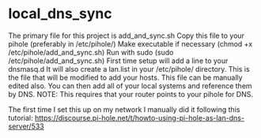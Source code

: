 # local_dns_sync
The primary file for this project is add_and_sync.sh 
Copy this file to your pihole (preferably in /etc/pihole/) 
Make executable if necessary (chmod +x /etc/pihole/add_and_sync.sh) 
Run with sudo (sudo /etc/pihole/add_and_sync.sh) 
First time setup will add a line to your dnsmasq.d 
It will also create a lan.list in your /etc/pihole/ directory.
This is the file that will be modified to add your hosts.
This file can be manually edited also.
You can then add all of your local systems and reference them by DNS.
NOTE: This requires that your router points to your pihole for DNS.

The first time I set this up on my network I manually did it following this tutorial: 
https://discourse.pi-hole.net/t/howto-using-pi-hole-as-lan-dns-server/533 
